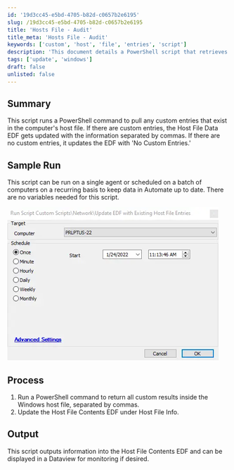 ```yaml
---
id: '19d3cc45-e5bd-4705-b82d-c0657b2e6195'
slug: /19d3cc45-e5bd-4705-b82d-c0657b2e6195
title: 'Hosts File - Audit'
title_meta: 'Hosts File - Audit'
keywords: ['custom', 'host', 'file', 'entries', 'script']
description: 'This document details a PowerShell script that retrieves custom entries from the host file, updating the Host File Data EDF accordingly. It can be run on individual agents or scheduled across multiple computers to ensure Automate data remains current.'
tags: ['update', 'windows']
draft: false
unlisted: false
---
```


## Summary

This script runs a PowerShell command to pull any custom entries that exist in the computer's host file. If there are custom entries, the Host File Data EDF gets updated with the information separated by commas. If there are no custom entries, it updates the EDF with 'No Custom Entries.'

## Sample Run

This script can be run on a single agent or scheduled on a batch of computers on a recurring basis to keep data in Automate up to date. There are no variables needed for this script.

![Sample Run](../../../static/img/docs/19d3cc45-e5bd-4705-b82d-c0657b2e6195/image_1.webp)

## Process

1. Run a PowerShell command to return all custom results inside the Windows host file, separated by commas.
2. Update the Host File Contents EDF under Host File Info.

## Output

This script outputs information into the Host File Contents EDF and can be displayed in a Dataview for monitoring if desired.
